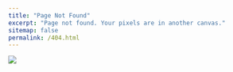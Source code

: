 ```yaml
---
title: "Page Not Found"
excerpt: "Page not found. Your pixels are in another canvas."
sitemap: false
permalink: /404.html
---
```



![](https://encrypted-tbn0.gstatic.com/images?q=tbn:ANd9GcSPBuxmi4ZuZtcqpZC0ipa-5mwlpJbXmDQotQ&s)